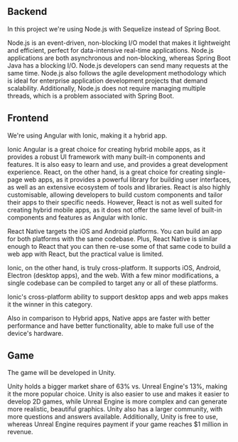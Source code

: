 ## Backend

In this project we're using Node.js with Sequelize instead of Spring Boot.

Node.js is an event-driven, non-blocking I/O model that makes it lightweight and efficient, perfect for data-intensive real-time applications. Node.js applications are both asynchronous and non-blocking, whereas Spring Boot Java has a blocking I/O. Node.js developers can send many requests at the same time. Node.js also follows the agile development methodology which is ideal for enterprise application development projects that demand scalability. Additionally, Node.js does not require managing multiple threads, which is a problem associated with Spring Boot.


## Frontend

We're using Angular with Ionic, making it a hybrid app.

Ionic Angular is a great choice for creating hybrid mobile apps, as it provides a robust UI framework with many built-in components and features. It is also easy to learn and use, and provides a great development experience. React, on the other hand, is a great choice for creating single-page web apps, as it provides a powerful library for building user interfaces, as well as an extensive ecosystem of tools and libraries. React is also highly customisable, allowing developers to build custom components and tailor their apps to their specific needs. However, React is not as well suited for creating hybrid mobile apps, as it does not offer the same level of built-in components and features as Angular with Ionic.

React Native targets the iOS and Android platforms. You can build an app for both platforms with the same codebase. Plus, React Native is similar enough to React that you can then re-use some of that same code to build a web app with React, but the practical value is limited.

Ionic, on the other hand, is truly cross-platform. It supports iOS, Android, Electron (desktop apps), and the web. With a few minor modifications, a single codebase can be compiled to target any or all of these platforms.

Ionic's cross-platform ability to support desktop apps and web apps makes it the winner in this category.

Also in comparison to Hybrid apps, Native apps are faster with better performance and have better functionality, able to make full use of the device's hardware.



## Game

The game will be developed in Unity.

Unity holds a bigger market share of 63% vs. Unreal Engine's 13%, making it the more popular choice. Unity is also easier to use and makes it easier to develop 2D games, while Unreal Engine is more complex and can generate more realistic, beautiful graphics. Unity also has a larger community, with more questions and answers available. Additionally, Unity is free to use, whereas Unreal Engine requires payment if your game reaches $1 million in revenue.